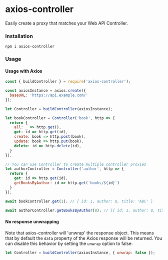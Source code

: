# axios-controller
Easily create a proxy that matches your Web API Controller.

### Installation
```
npm i axios-controller
```

### Usage

#### Usage with Axios

```js
const { buildController } = require('axios-controller');

const axiosInstance = axios.create({
  baseURL: 'https://api.example.com/'
});

let Controller = buildController(axiosInstance);

let bookController = Controller('book', http => {
  return {
    all: _ => http.get(),
    get: id => http.get(id),
    create: book => http.post(book),
    update: book => http.put(book),
    delete: id => http.delete(id),
  }
});

// You can use Controller to create multiple controller proxies
let authorController = Controller('author', http => {
  return {
    get: id => http.get(id),
    getBooksByAuthor: id => http.get(`books/${id}`)
  }
});

await bookController.get(1); // { id: 1, author: 8, title: 'ABC' }

await authorController.getBooksByAuthor(8); // [{ id: 1, author: 8, title: 'ABC' }, ...]
```

#### No response unwrapping

Note that axios-controller will 'unwrap' the response object. This means that by default the `data` property of the Axios response will be returned.
You can disable this behavior by setting the `unwrap` option to false:

```js
let Controller = buildController(axiosInstance, { unwrap: false });
```
